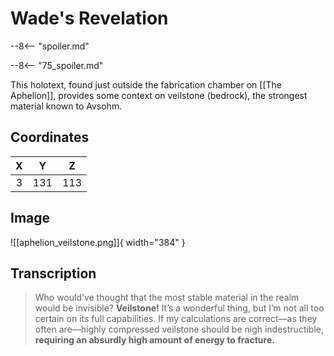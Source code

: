 # Wade's Revelation

--8<-- "spoiler.md"

--8<-- "75_spoiler.md"

This holotext, found just outside the fabrication chamber on [[The Aphelion]], provides some context on veilstone (bedrock), the strongest material known to Avsohm.

## Coordinates
| **X** | **Y** | **Z** |
| :---: | :---: | :---: |
|   3   |  131  |  113  |

## Image

![[aphelion_veilstone.png]]{ width="384" }

## Transcription
> Who would’ve thought that the most stable material in the realm would be invisible? **Veilstone!** It’s a wonderful thing, but I’m not all too certain on its full capabilities. If my calculations are correct—as they often are—highly compressed veilstone should be nigh indestructible, **requiring an absurdly high amount of energy to fracture.**
